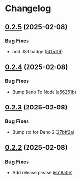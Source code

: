 # Changelog

## [0.2.5](https://github.com/LeviSchuck/tiny-encodings/compare/v0.2.4...v0.2.5) (2025-02-08)


### Bug Fixes

* add JSR badge ([5f17d19](https://github.com/LeviSchuck/tiny-encodings/commit/5f17d195aeee9a9e6ffc34c7a4358b6a8e3038a6))

## [0.2.4](https://github.com/LeviSchuck/tiny-encodings/compare/v0.2.3...v0.2.4) (2025-02-08)


### Bug Fixes

* Bump Deno To Node ([a56251b](https://github.com/LeviSchuck/tiny-encodings/commit/a56251bac778ba644e91d0ffed21d76dbd03663f))

## [0.2.3](https://github.com/LeviSchuck/tiny-encodings/compare/v0.2.2...v0.2.3) (2025-02-08)


### Bug Fixes

* Bump std for Deno 2 ([27bff2a](https://github.com/LeviSchuck/tiny-encodings/commit/27bff2a6aa297a064e6559dd390d5bdac4dc78b8))

## [0.2.2](https://github.com/LeviSchuck/tiny-encodings/compare/0.2.1...v0.2.2) (2025-02-08)


### Bug Fixes

* Add release please ([eb19a0e](https://github.com/LeviSchuck/tiny-encodings/commit/eb19a0ee12c7bcdf0dba1c6e8d1b23cd54e8f008))
